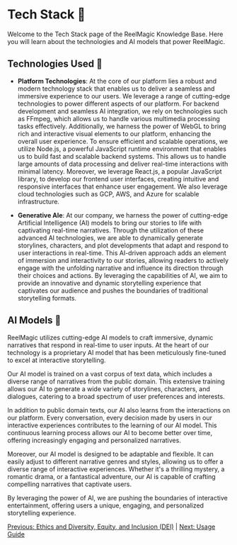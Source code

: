 # Tech Stack 🔧

Welcome to the Tech Stack page of the ReelMagic Knowledge Base. Here you will learn about the technologies and AI models that power ReelMagic.

## Technologies Used 🧰

- **Platform Technologies**: At the core of our platform lies a robust and modern technology stack that enables us to deliver a seamless and immersive experience to our users. We leverage a range of cutting-edge technologies to power different aspects of our platform. For backend development and seamless AI integration, we rely on technologies such as FFmpeg, which allows us to handle various multimedia processing tasks effectively. Additionally, we harness the power of WebGL to bring rich and interactive visual elements to our platform, enhancing the overall user experience. To ensure efficient and scalable operations, we utilize Node.js, a powerful JavaScript runtime environment that enables us to build fast and scalable backend systems. This allows us to handle large amounts of data processing and deliver real-time interactions with minimal latency. Moreover, we leverage React.js, a popular JavaScript library, to develop our frontend user interfaces, creating intuitive and responsive interfaces that enhance user engagement. We also leverage cloud technologies such as GCP, AWS, and Azure for scalable infrastructure.

- **Generative AIe**: At our company, we harness the power of cutting-edge Artificial Intelligence (AI) models to bring our stories to life with captivating real-time narratives. Through the utilization of these advanced AI technologies, we are able to dynamically generate storylines, characters, and plot developments that adapt and respond to user interactions in real-time. This AI-driven approach adds an element of immersion and interactivity to our stories, allowing readers to actively engage with the unfolding narrative and influence its direction through their choices and actions. By leveraging the capabilities of AI, we aim to provide an innovative and dynamic storytelling experience that captivates our audience and pushes the boundaries of traditional storytelling formats.


## AI Models 🧠

ReelMagic utilizes cutting-edge AI models to craft immersive, dynamic narratives that respond in real-time to user inputs. At the heart of our technology is a proprietary AI model that has been meticulously fine-tuned to excel at interactive storytelling.

Our AI model is trained on a vast corpus of text data, which includes a diverse range of narratives from the public domain. This extensive training allows our AI to generate a wide variety of storylines, characters, and dialogues, catering to a broad spectrum of user preferences and interests.

In addition to public domain texts, our AI also learns from the interactions on our platform. Every conversation, every decision made by users in our interactive experiences contributes to the learning of our AI model. This continuous learning process allows our AI to become better over time, offering increasingly engaging and personalized narratives.

Moreover, our AI model is designed to be adaptable and flexible. It can easily adjust to different narrative genres and styles, allowing us to offer a diverse range of interactive experiences. Whether it's a thrilling mystery, a romantic drama, or a fantastical adventure, our AI is capable of crafting compelling narratives that captivate users.

By leveraging the power of AI, we are pushing the boundaries of interactive entertainment, offering users a unique, engaging, and personalized storytelling experience.


[Previous: Ethics and Diversity, Equity, and Inclusion (DEI)](https://github.com/rushtix/reelmagic/blob/main/docs/ethics-dei.md) | [Next: Usage Guide](https://github.com/rushtix/reelmagic/blob/main/docs/usage-guide.md)

